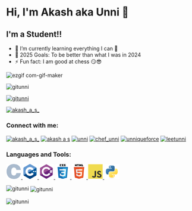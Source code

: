 # Hi, I'm Akash aka Unni 👋 
## I'm a Student!!

- 🌱 I’m currently learning everything I can 🤣
- 🥅 2025 Goals: To be better than what I was in 2024
- ⚡ Fun fact: I am good at chess 😏😎

![ezgif com-gif-maker](https://user-images.githubusercontent.com/114794304/195999528-bccb3244-95c8-442a-a307-d68ba05e6b05.gif)



<p align="left"> <img src="https://komarev.com/ghpvc/?username=gitunni&label=Profile%20views&color=0e75b6&style=flat" alt="gitunni" /> </p>

<p align="left"> <a href="https://github.com/ryo-ma/github-profile-trophy"><img src="https://github-profile-trophy.vercel.app/?username=gitunni" alt="gitunni" /></a> </p>

<p align="left"> <a href="https://twitter.com/akash_a_s_" target="blank"><img src="https://img.shields.io/twitter/follow/akash_a_s_?logo=twitter&style=for-the-badge" alt="akash_a_s_" /></a> </p>

<h3 align="left">Connect with me:</h3>
<p align="left">
<a href="https://twitter.com/akash_a_s_" target="blank"><img align="center" src="https://raw.githubusercontent.com/rahuldkjain/github-profile-readme-generator/master/src/images/icons/Social/twitter.svg" alt="akash_a_s_" height="30" width="40" /></a>
<a href="https://fb.com/akash a s" target="blank"><img align="center" src="https://raw.githubusercontent.com/rahuldkjain/github-profile-readme-generator/master/src/images/icons/Social/facebook.svg" alt="akash a s" height="30" width="40" /></a>
<a href="https://www.youtube.com/channel/UC9452Ld_sb9hx2C9LrDyCBQ/featured" target="blank"><img align="center" src="https://raw.githubusercontent.com/rahuldkjain/github-profile-readme-generator/master/src/images/icons/Social/youtube.svg" alt="unni" height="30" width="40" /></a>
<a href="https://www.codechef.com/users/chef_unni" target="blank"><img align="center" src="https://cdn.jsdelivr.net/npm/simple-icons@3.1.0/icons/codechef.svg" alt="chef_unni" height="30" width="40" /></a>
<a href="https://codeforces.com/profile/unniqueforce" target="blank"><img align="center" src="https://raw.githubusercontent.com/rahuldkjain/github-profile-readme-generator/master/src/images/icons/Social/codeforces.svg" alt="unniqueforce" height="30" width="40" /></a>
<a href="https://www.leetcode.com/leetunni" target="blank"><img align="center" src="https://raw.githubusercontent.com/rahuldkjain/github-profile-readme-generator/master/src/images/icons/Social/leet-code.svg" alt="leetunni" height="30" width="40" /></a>
</p>

<h3 align="left">Languages and Tools:</h3>
<p align="left"> <a href="https://www.cprogramming.com/" target="_blank" rel="noreferrer"> <img src="https://raw.githubusercontent.com/devicons/devicon/master/icons/c/c-original.svg" alt="c" width="40" height="40"/> </a> <a href="https://www.w3schools.com/cpp/" target="_blank" rel="noreferrer"> <img src="https://raw.githubusercontent.com/devicons/devicon/master/icons/cplusplus/cplusplus-original.svg" alt="cplusplus" width="40" height="40"/> </a> <a href="https://www.w3schools.com/cs/" target="_blank" rel="noreferrer"> <img src="https://raw.githubusercontent.com/devicons/devicon/master/icons/csharp/csharp-original.svg" alt="csharp" width="40" height="40"/> </a> <a href="https://www.w3schools.com/css/" target="_blank" rel="noreferrer"> <img src="https://raw.githubusercontent.com/devicons/devicon/master/icons/css3/css3-original-wordmark.svg" alt="css3" width="40" height="40"/> </a> <a href="https://www.w3.org/html/" target="_blank" rel="noreferrer"> <img src="https://raw.githubusercontent.com/devicons/devicon/master/icons/html5/html5-original-wordmark.svg" alt="html5" width="40" height="40"/> </a> <a href="https://developer.mozilla.org/en-US/docs/Web/JavaScript" target="_blank" rel="noreferrer"> <img src="https://raw.githubusercontent.com/devicons/devicon/master/icons/javascript/javascript-original.svg" alt="javascript" width="40" height="40"/> </a> <a href="https://www.python.org" target="_blank" rel="noreferrer"> <img src="https://raw.githubusercontent.com/devicons/devicon/master/icons/python/python-original.svg" alt="python" width="40" height="40"/> </a> </p>

<p><img align="left" src="https://github-readme-stats.vercel.app/api/top-langs?username=gitunni&show_icons=true&locale=en&layout=compact" alt="gitunni" /></p>

<p>&nbsp;<img align="center" src="https://github-readme-stats.vercel.app/api?username=gitunni&show_icons=true&locale=en" alt="gitunni" /></p>

<p><img align="center" src="https://github-readme-streak-stats.herokuapp.com/?user=gitunni&" alt="gitunni" /></p>
